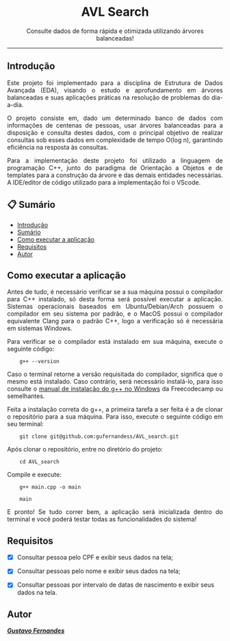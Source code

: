 <div align="center">
    <h1>AVL Search</h1>
    <p>
        Consulte dados de forma rápida e otimizada utilizando árvores balanceadas!
    </p>
</div>

<hr class="dashed">

<div align="justify">
    <h2>Introdução</h2>
    <p>
        Este projeto foi implementado para a disciplina de Estrutura de Dados Avançada (EDA), visando o estudo e aprofundamento em árvores balanceadas e suas aplicações práticas na resolução de problemas do dia-a-dia.
    </p>
    <p>
        O projeto consiste em, dado um determinado banco de dados com informações de centenas de pessoas, usar árvores balanceadas para a disposição e consulta destes dados, com o principal objetivo de realizar consultas sob esses dados em complexidade de tempo O(log n), garantindo eficiência na resposta às consultas.
    </p>
    <p>
        Para a implementação deste projeto foi utilizado a linguagem de programação C++, junto do paradigma de Orientação a Objetos e de templates para a construção da árvore e das demais entidades necessárias. A IDE/editor de código utilizado para a implementação foi o VScode.
    </p>
</div>

## 📋 Sumário

   * [Introdução](#)
   * [Sumário](#)
   * [Como executar a aplicação](#)
   * [Requisitos](#)
   * [Autor](#)

## Como executar a aplicação

<div align="justify">
    <p>
        Antes de tudo, é necessário verificar se a sua máquina possui o compilador para C++ instalado, só desta forma será possível executar a aplicação. Sistemas operacionais baseados em Ubuntu/Debian/Arch possuem o compilador em seu sistema por padrão, e o MacOS possui o compilador equivalente Clang para o padrão C++, logo a verificação só é necessária em sistemas Windows.
    </p>
    <p>
        Para verificar se o compilador está instalado em sua máquina, execute o seguinte código:
    </p>

```shell
    g++ --version
```
<p>
    Caso o terminal retorne a versão requisitada do compilador, significa que o mesmo está instalado. Caso contrário, será necessário instalá-lo, para isso consulte o <a href="https://www.freecodecamp.org/news/how-to-install-c-and-cpp-compiler-on-windows/">manual de instalação do g++ no Windows</a> da Freecodecamp ou semelhantes.
</p>

<p>
        Feita a instalação correta do g++, a primeira tarefa a ser feita é a de clonar o repositório para a sua máquina. Para isso, execute o seguinte código em seu terminal:
    </p>

```shell
    git clone git@github.com:gufernandess/AVL_search.git
```
<p>
    Após clonar o repositório, entre no diretório do projeto:        
</p>

```shell
    cd AVL_search
```
<p>Compile e execute: </p>

```shell
    g++ main.cpp -o main
```
```shell
    main
```
<p>
    E pronto! Se tudo correr bem, a aplicação será inicializada dentro do terminal e você poderá testar todas as funcionalidades do sistema!
    </p>
</div>

## Requisitos
- [x] Consultar pessoa pelo CPF e exibir seus dados na tela;

- [x] Consultar pessoas pelo nome e exibir seus dados na tela;

- [x] Consultar pessoas por intervalo de datas de nascimento e exibir seus dados na tela.

## Autor
<b><i>[Gustavo Fernandes](https://github.com/gufernandess)<i>
